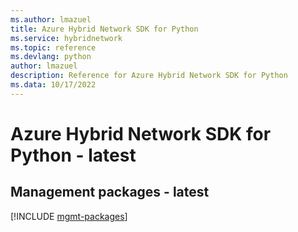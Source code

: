 ```yaml
---
ms.author: lmazuel
title: Azure Hybrid Network SDK for Python
ms.service: hybridnetwork
ms.topic: reference
ms.devlang: python
author: lmazuel
description: Reference for Azure Hybrid Network SDK for Python
ms.data: 10/17/2022
---
```

# Azure Hybrid Network SDK for Python - latest

## Management packages - latest
[!INCLUDE [mgmt-packages](hybrid-network-mgmt-index.md)]